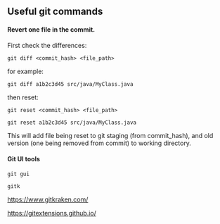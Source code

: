 ## Useful git commands 

#### Revert one file in the commit. 

First check the differences:

`git diff <commit_hash> <file_path>`

for example:

`git diff a1b2c3d45 src/java/MyClass.java`

then reset:

`git reset <commit_hash> <file_path>`

`git reset a1b2c3d45 src/java/MyClass.java`

This will add file being reset to git staging (from commit_hash), and old version (one being removed from commit) to working directory.


#### Git UI tools
`git gui`

`gitk`

https://www.gitkraken.com/

https://gitextensions.github.io/
